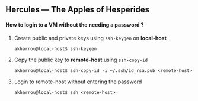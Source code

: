 ## Hercules — The Apples of Hesperides

#### How to login to a VM without the needing a password ?


1.  Create public and private keys using `ssh-keygen` on **local-host**

	```
	akharrou@local-host$ ssh-keygen
	```


2.  Copy the public key to **remote-host** using `ssh-copy-id`

	```
	akharrou@local-host$ ssh-copy-id -i ~/.ssh/id_rsa.pub <remote-host>
	```

3.  Login to remote-host without entering the password

	```
	akharrou@local-host$ ssh <remote-host>
	```
